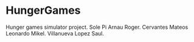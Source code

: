 # HungerGames
Hunger games simulator project.
Sole Pi Arnau Roger.
Cervantes Mateos Leonardo Mikel.
Villanueva Lopez Saul.
